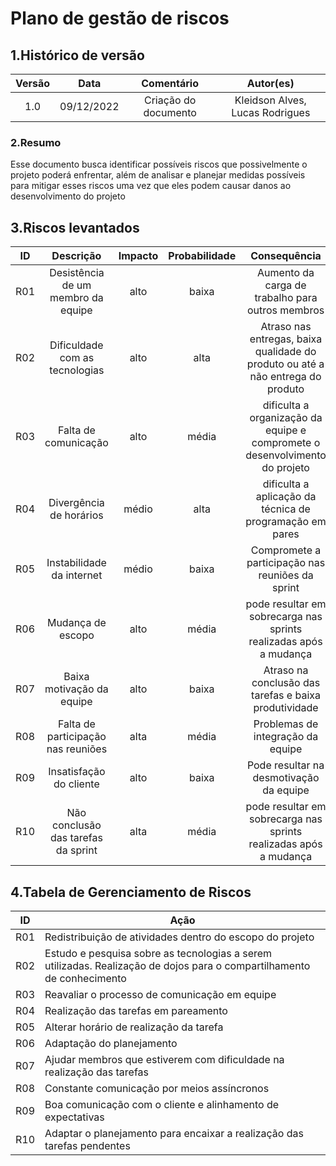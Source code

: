 # Plano de gestão de riscos

## 1.Histórico de versão

| Versão |    Data    |      Comentário      |            Autor(es)            |
| :----: | :--------: | :------------------: | :-----------------------------: |
|  1.0   | 09/12/2022 | Criação do documento | Kleidson Alves, Lucas Rodrigues |

### 2.Resumo

Esse documento busca identificar possíveis riscos que possivelmente o projeto poderá enfrentar, além de analisar e planejar medidas possíveis para mitigar esses riscos uma vez que eles podem causar danos ao desenvolvimento do projeto

## 3.Riscos levantados

| ID  |              Descrição              | Impacto | Probabilidade |                                  Consequência                                   |
| :-: | :---------------------------------: | :-----: | :-----------: | :-----------------------------------------------------------------------------: |
| R01 | Desistência de um membro da equipe  |  alto   |     baixa     |                Aumento da carga de trabalho para outros membros                 |
| R02 |   Dificuldade com as tecnologias    |  alto   |     alta      | Atraso nas entregas, baixa qualidade do produto ou até a não entrega do produto |
| R03 |        Falta de comunicação         |  alto   |     média     |   dificulta a organização da equipe e compromete o desenvolvimento do projeto   |
| R04 |       Divergência de horários       |  médio  |     alta      |            dificulta a aplicação da técnica de programação em pares             |
| R05 |      Instabilidade da internet      |  médio  |     baixa     |                Compromete a participação nas reuniões da sprint                 |
| R06 |          Mudança de escopo          |  alto   |     média     |        pode resultar em sobrecarga nas sprints realizadas após a mudança        |
| R07 |      Baixa motivação da equipe      |  alto   |     baixa     |              Atraso na conclusão das tarefas e baixa produtividade              |
| R08 | Falta de participação nas reuniões  |  alta   |     média     |                        Problemas de integração da equipe                        |
| R09 |       Insatisfação do cliente       |  alto   |     baixa     |                     Pode resultar na desmotivação da equipe                     |
| R10 | Não conclusão das tarefas da sprint |  alta   |     média     |        pode resultar em sobrecarga nas sprints realizadas após a mudança        |

## 4.Tabela de Gerenciamento de Riscos

| ID  | Ação                                                                                                                   |
| :-: | ---------------------------------------------------------------------------------------------------------------------- |
| R01 | Redistribuição de atividades dentro do escopo do projeto                                                               |
| R02 | Estudo e pesquisa sobre as tecnologias a serem utilizadas. Realização de dojos para o compartilhamento de conhecimento |
| R03 | Reavaliar o processo de comunicação em equipe                                                                          |
| R04 | Realização das tarefas em pareamento                                                                                   |
| R05 | Alterar horário de realização da tarefa                                                                                |
| R06 | Adaptação do planejamento                                                                                              |
| R07 | Ajudar membros que estiverem com dificuldade na realização das tarefas                                                 |
| R08 | Constante comunicação por meios assíncronos                                                                            |
| R09 | Boa comunicação com o cliente e alinhamento de expectativas                                                            |
| R10 | Adaptar o planejamento para encaixar a realização das tarefas pendentes                                                |
